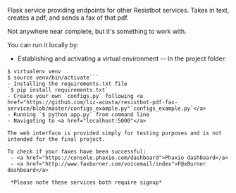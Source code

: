 Flask service providing endpoints for other Resistbot services. Takes in text, creates a pdf, and sends a fax of that pdf.

Not anywhere near complete, but it's something to work with.

You can run it locally by:
- Establishing and activating a virtual environment
-- In the project folder:
```$ pip install virtualenv
$ virtualenv venv
$ source venv/bin/activate```
- Installing the requirements.txt file
`$ pip install requirements.txt`
- Create your own `configs.py` following <a href="https://github.com/liz-acosta/resistbot-pdf-fax-service/blob/master/configs_example.py"`configs_example.py`</a>
- Running `$ python app.py` from command line
- Navigating to <a href="localhost:5000"</a>

The web interface is provided simply for testing purposes and is not intended for the final project.

To check if your faxes have been successful:
 - <a href="https://console.phaxio.com/dashboard">Phaxio dashboard</a>
 - <a href="http://www.faxburner.com/voicemail/index">F@xBurner dashboard</a>

 *Please note these services both require signup*
